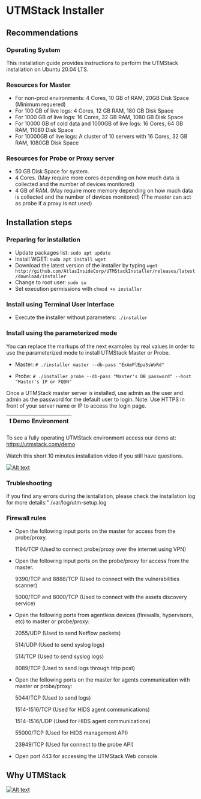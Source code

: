 # UTMStack Installer

## Recommendations

### Operating System

This installation guide provides instructions to perform the UTMStack installation on Ubuntu 20.04 LTS.

### Resources for Master

- For non-prod environments: 4 Cores, 10 GB of RAM, 20GB Disk Space (Minimum requered)
- For 100 GB of live logs: 4 Cores, 12 GB RAM, 180 GB Disk Space
- For 1000 GB of live logs: 16 Cores, 32 GB RAM, 1080 GB Disk Space
- For 10000 GB of cold data and 1000GB of live logs: 16 Cores, 64 GB RAM, 11080 Disk Space
- For 10000GB of live logs: A cluster of 10 servers with 16 Cores, 32 GB RAM, 1080GB Disk Space

### Resources for Probe or Proxy server

- 50 GB Disk Space for system.
- 4 Cores. (May require more cores depending on how much data is collected and the number of devices monitored)
- 4 GB of RAM. (May require more memory depending on how much data is collected and the number of devices monitored)
(The master can act as probe if a proxy is not used)

## Installation steps

### Preparing for installation

- Update packages list: `sudo apt update`
- Install WGET: `sudo apt install wget`
- Download the latest version of the installer by typing `wget http://github.com/AtlasInsideCorp/UTMStackInstaller/releases/latest/download/installer`
- Change to root user: `sudo su`
- Set execution permissions with `chmod +x installer`

### Install using Terminal User Interface

- Execute the installer without parameters: `./installer`

### Install using the parameterized mode

You can replace the markups of the next examples by real values in order to use the parameterized mode to install UTMStack Master or Probe.

- Master:
`# ./installer master --db-pass "ExAmPlEpaSsWoRd"`

- Probe:
`# ./installer probe --db-pass "Master's DB password" --host "Master's IP or FQDN"`

Once a UTMStack master server is installed, use admin as the user and admin as the password for the default user to login.
Note: Use HTTPS in front of your server name or IP to access the login page.

| :exclamation: Demo Environment
|-----------------------------------------|

To see a fully operating UTMStack environment access our demo at: <https://utmstack.com/demo>

Watch this short 10 minutes installation video if you still have questions.

[![Alt text](https://img.youtube.com/vi/dM9dC9HNXUs/0.jpg)](https://youtu.be/dM9dC9HNXUs)

### Trubleshooting

If you find any errors during the isntallation, please check the installation log for more details:" /var/log/utm-setup.log

### Firewall rules

- Open the following input ports on the master for access from the probe/proxy.

  1194/TCP (Used to connect probe/proxy over the internet using VPN)

- Open the following input ports on the probe/proxy for access from the master.

  9390/TCP and 8888/TCP (Used to connect with the vulnerabilities scanner)

  5000/TCP and 8000/TCP (Used to connect with the assets discovery service)

- Open the following ports from agentless devices (firewalls, hypervisors, etc) to master or probe/proxy:

  2055/UDP (Used to send Netflow packets)
  
  514/UDP (Used to send syslog logs)
  
  514/TCP (Used to send syslog logs)
  
  8089/TCP (Used to send logs through http post)
  
- Open the following ports on the master for agents communication with master or probe/proxy:
  
  5044/TCP (Used to send logs)

  1514-1516/TCP (Used for HIDS agent communications)
  
  1514-1516/UDP (Used for HIDS agent communications)
  
  55000/TCP (Used for HIDS management API)
  
  23949/TCP (Used for connect to the probe API)
  
- Open port 443 for accessing the UTMStack Web console.

## Why UTMStack

[![Alt text](https://img.youtube.com/vi/wv87dj15G5k/0.jpg)](https://youtu.be/wv87dj15G5k)
